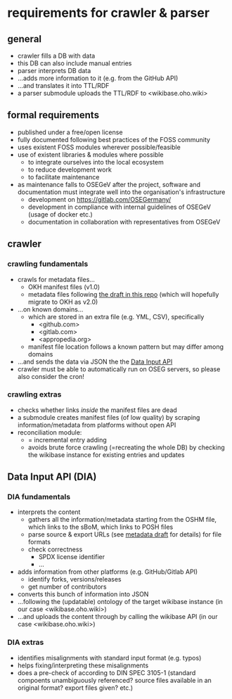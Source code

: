 # requirements for crawler & parser

## general

- crawler fills a DB with data
- this DB can also include manual entries
- parser interprets DB data
- …adds more information to it (e.g. from the GitHub API)
- …and translates it into TTL/RDF
- a parser submodule uploads the TTL/RDF to <wikibase.oho.wiki>

## formal requirements

- published under a free/open license
- fully documented following best practices of the FOSS community
- uses existent FOSS modules wherever possible/feasible
- use of existent libraries & modules where possible
  - to integrate ourselves into the local ecosystem
  - to reduce development work
  - to facilitate maintenance
- as maintenance falls to OSEGeV after the project, software and documentation must integrate well into the organisation's infrastructure
  - development on <https://gitlab.com/OSEGermany/>
  - development in compliance with internal guidelines of OSEGeV (usage of docker etc.)
  - documentation in collaboration with representatives from OSEGeV

## crawler

### crawling fundamentals

- crawls for metadata files…
  - OKH manifest files (v1.0)
  - metadata files following [the draft in this repo](OSH_metadata.md) (which
    will hopefully migrate to OKH as v2.0)
- …on known domains…
  - which are stored in an extra file (e.g. YML, CSV), specifically
    - <github.com>
    - <gitlab.com>
    - <appropedia.org>
  - manifest file location follows a known pattern but may differ among domains
- …and sends the data via JSON the the [Data Input API](#data-input-api-dia)
- crawler must be able to automatically run on OSEG servers, so please also consider the cron!

### crawling extras

- checks whether links _inside_ the manifest files are dead
- a submodule creates manifest files (of low quality) by scraping
  information/metadata from platforms without open API
- reconciliation module:
  - = incremental entry adding
  - avoids brute force crawling (=recreating the whole DB) by checking the
    wikibase instance for existing entries and updates

## Data Input API (DIA)

### DIA fundamentals

- interprets the content
  - gathers all the information/metadata starting from the OSHM file, which links to the sBoM, which links to POSH files
  - parse source & export URLs (see [metadata draft](OSH_metadata.md) for details) for file formats
  - check correctness
    - SPDX license identifier
    - …
- adds information from other platforms (e.g. GitHub/Gitlab API)
  - identify forks, versions/releases
  - get number of contributors
- converts this bunch of information into JSON
- …following the (updatable) ontology of the target wikibase instance (in our case <wikibase.oho.wiki>)
- …and uploads the content through by calling the wikibase API (in our case <wikibase.oho.wiki>)

### DIA extras

- identifies misalignments with standard input format (e.g. typos)
- helps fixing/interpreting these misalignments
- does a pre-check of according to DIN SPEC 3105-1 (standard compoents
  unambiguously referenced? source files available in an original format? export
  files given? etc.)
